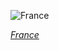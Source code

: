 
![France](https://www.gstatic.com/prettyearth/assets/full/2443.jpg)

*[France](https://www.google.com/maps/@43.390624,4.727092,16z/data=!3m1!1e3)*
